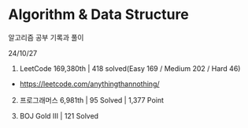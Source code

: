 # Algorithm & Data Structure

알고리즘 공부 기록과 풀이

24/10/27

1. LeetCode 169,380th | 418 solved(Easy 169 / Medium 202 / Hard 46)
- https://leetcode.com/anythingthannothing/

2. 프로그래머스 6,981th | 95 Solved | 1,377 Point

3. BOJ Gold III | 121 Solved
